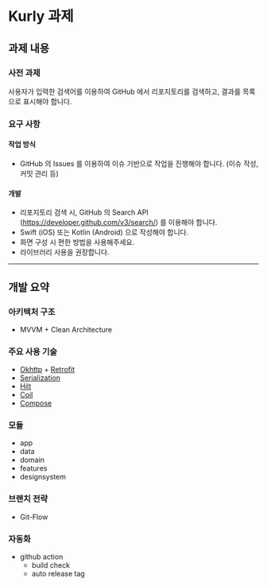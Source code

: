 # Kurly 과제


## 과제 내용

### 사전 과제
사용자가 입력한 검색어를 이용하여 GitHub 에서 리포지토리를 검색하고, 결과를 목록으로 표시해야 합니다.

### 요구 사항
#### 작업 방식
- GitHub 의 Issues 를 이용하여 이슈 기반으로 작업을 진행해야 합니다. (이슈 작성, 커밋 관리 등)

#### 개발
- 리포지토리 검색 시, GitHub 의 Search API (https://developer.github.com/v3/search/) 를 이용해야 합니다.
- Swift (iOS) 또는 Kotlin (Android) 으로 작성해야 합니다.
- 화면 구성 시 편한 방법을 사용해주세요.
- 라이브러리 사용을 권장합니다.

---

## 개발 요약

### 아키텍처 구조
- MVVM + Clean Architecture

### 주요 사용 기술
- [Okhttp](https://square.github.io/okhttp/) + [Retrofit](https://square.github.io/retrofit/)
- [Serialization](https://kotlinlang.org/docs/serialization.html)
- [Hilt](https://developer.android.com/training/dependency-injection/hilt-android?hl=ko)
- [Coil](https://coil-kt.github.io/coil/)
- [Compose](https://developer.android.com/jetpack/compose?hl=ko)

### 모듈
- app
- data
- domain
- features
- designsystem

### 브랜치 전략
- Git-Flow

### 자동화
- github action
  - build check
  - auto release tag
